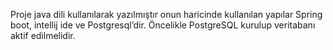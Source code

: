 Proje java dili kullanılarak yazılmıştır onun haricinde kullanılan yapılar Spring boot, intellij ide ve Postgresql’dir.
Öncelikle PostgreSQL kurulup veritabanı aktif edilmelidir.
